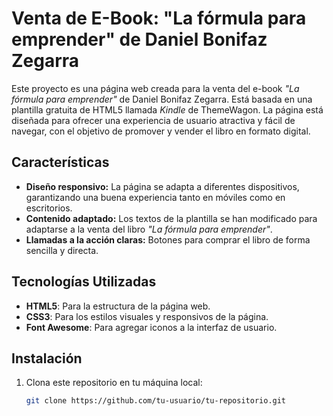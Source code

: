 # Venta de E-Book: "La fórmula para emprender" de Daniel Bonifaz Zegarra

Este proyecto es una página web creada para la venta del e-book *"La fórmula para emprender"* de Daniel Bonifaz Zegarra. Está basada en una plantilla gratuita de HTML5 llamada *Kindle* de ThemeWagon. La página está diseñada para ofrecer una experiencia de usuario atractiva y fácil de navegar, con el objetivo de promover y vender el libro en formato digital.

## Características

- **Diseño responsivo:** La página se adapta a diferentes dispositivos, garantizando una buena experiencia tanto en móviles como en escritorios.
- **Contenido adaptado:** Los textos de la plantilla se han modificado para adaptarse a la venta del libro *"La fórmula para emprender"*.
- **Llamadas a la acción claras:** Botones para comprar el libro de forma sencilla y directa.

## Tecnologías Utilizadas

- **HTML5**: Para la estructura de la página web.
- **CSS3**: Para los estilos visuales y responsivos de la página.
- **Font Awesome**: Para agregar iconos a la interfaz de usuario.

## Instalación

1. Clona este repositorio en tu máquina local:
   ```bash
   git clone https://github.com/tu-usuario/tu-repositorio.git
